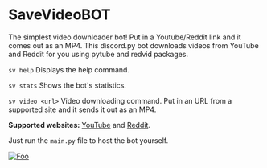# SaveVideoBOT

The simplest video downloader bot! Put in a Youtube/Reddit link and it comes out as an MP4.
This discord.py bot downloads videos from YouTube and Reddit for you using pytube and redvid packages.

```sv help``` Displays the help command.

```sv stats``` Shows the bot's statistics.

```sv video <url>``` Video downloading command. Put in an URL from a supported site and it sends it out as an MP4.

**Supported websites:** [YouTube](https://www.youtube.com/) and [Reddit](https://www.reddit.com/).

Just run the ```main.py``` file to host the bot yourself.

<a href="http://google.com.au/" rel="some text">![Foo](http://www.google.com.au/images/nav_logo7.png)</a>
